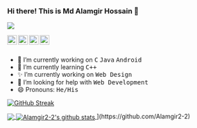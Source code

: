### Hi there! This is Md Alamgir Hossain 👋

![](https://komarev.com/ghpvc/?username=Alamgir2-2)

<a href="https://www.linkedin.com/in/alamgir22">
  <img align="left" alt="Alamgir
                         Linkdein" width="22px" src="https://cdn.jsdelivr.net/npm/simple-icons@v3/icons/linkedin.svg" />
</a>

<a href="https://www.facebook.com/Alamgir.2.web/">
  <img align="left" alt="Alamgir Facebook" width="22px" src="https://cdn.jsdelivr.net/npm/simple-icons@v3/icons/facebook.svg" />
</a>

<a href="https://github.com/Alamgir2-2">
  <img align="left" alt="Alamgir Github" width="22px" src="https://cdn.jsdelivr.net/npm/simple-icons@v3/icons/github.svg" />
</a>

<a href="https://www.youtube.com/channel/UC_IJKNF-IJX7qQT6sNJCDPA">
  <img align="left" alt="AlamgirYoutube" width="22px" src="https://cdn.jsdelivr.net/npm/simple-icons@v3/icons/youtube.svg" />
</a>

<br>
<br
<br>

- 🔭 I’m currently working on <kbd>C</kbd> <kbd>Java</kbd> <kbd>Android</kbd>
- 🌱 I’m currently learning <kbd>C++</kbd>
- ✨ I’m currently working on <kbd>Web Design</kbd>
- 🤔 I’m looking for help with <kbd>Web Development</kbd>
- 😄 Pronouns: <kbd>He/His</kbd>


[![GitHub Streak](http://github-readme-streak-stats.herokuapp.com?user=Alamgir2-2)](https://git.io/streak-stats)

<a href="https://github.com/Alamgir2-2">
  <img align="center" src="https://github-readme-stats.vercel.app/api/top-langs/?username=Alamgir2-2&theme=light&hide_langs_below=1" />
</a>
<a href="https://github.com/Alamgir2-2">
 <img align="center" src="https://github-readme-stats.vercel.app/api?username=Alamgir2-2&show_icons=true&theme=light&line_height=27" alt="Alamgir2-2's github stats"/>
</a>
](https://github.com/Alamgir2-2)

